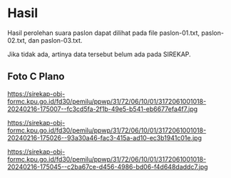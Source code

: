 # Hasil

Hasil perolehan suara paslon dapat dilihat pada file paslon-01.txt, paslon-02.txt, dan paslon-03.txt.

Jika tidak ada, artinya data tersebut belum ada pada SIREKAP.

## Foto C Plano

https://sirekap-obj-formc.kpu.go.id/fd30/pemilu/ppwp/31/72/06/10/01/3172061001018-20240216-175007--fc3cd5fa-2f1b-49e5-b541-eb6677efa4f7.jpg

https://sirekap-obj-formc.kpu.go.id/fd30/pemilu/ppwp/31/72/06/10/01/3172061001018-20240216-175026--93a30a46-fac3-415a-ad10-ec3b1941c01e.jpg

https://sirekap-obj-formc.kpu.go.id/fd30/pemilu/ppwp/31/72/06/10/01/3172061001018-20240216-175045--c2ba67ce-d456-4986-bd06-f4d648daddc7.jpg
